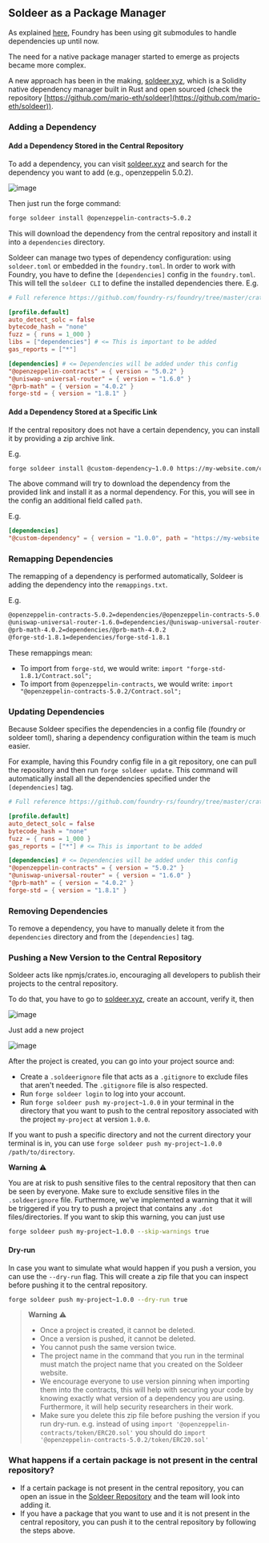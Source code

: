 ## Soldeer as a Package Manager

As explained [here](./dependencies), Foundry has been using git submodules to handle dependencies up until now. 

The need for a native package manager started to emerge as projects became more complex.

A new approach has been in the making, [soldeer.xyz](https://soldeer.xyz), which is a Solidity native dependency manager built in Rust and open sourced (check the repository [https://github.com/mario-eth/soldeer](https://github.com/mario-eth/soldeer)).

### Adding a Dependency

#### Add a Dependency Stored in the Central Repository

To add a dependency, you can visit [soldeer.xyz](https://soldeer.xyz) and search for the dependency you want to add (e.g., openzeppelin 5.0.2).

![image](https://i.postimg.cc/Hm6R8MTs/Unknown-413.png)

Then just run the forge command:
```bash
forge soldeer install @openzeppelin-contracts~5.0.2
```

This will download the dependency from the central repository and install it into a `dependencies` directory.

Soldeer can manage two types of dependency configuration: using `soldeer.toml` or embedded in the `foundry.toml`. In order to work with Foundry, you have to define the `[dependencies]` config in the `foundry.toml`. This will tell the `soldeer CLI` to define the installed dependencies there.
E.g.

```toml
# Full reference https://github.com/foundry-rs/foundry/tree/master/crates/config

[profile.default]
auto_detect_solc = false 
bytecode_hash = "none" 
fuzz = { runs = 1_000 } 
libs = ["dependencies"] # <= This is important to be added
gas_reports = ["*"] 

[dependencies] # <= Dependencies will be added under this config
"@openzeppelin-contracts" = { version = "5.0.2" }
"@uniswap-universal-router" = { version = "1.6.0" }
"@prb-math" = { version = "4.0.2" }
forge-std = { version = "1.8.1" }
```

#### Add a Dependency Stored at a Specific Link

If the central repository does not have a certain dependency, you can install it by providing a zip archive link.

E.g.
```bash
forge soldeer install @custom-dependency~1.0.0 https://my-website.com/custom-dependency-1-0-0.zip
```

The above command will try to download the dependency from the provided link and install it as a normal dependency. For this, you will see in the config an additional field called `path`.

E.g.
```toml
[dependencies]
"@custom-dependency" = { version = "1.0.0", path = "https://my-website.com/custom-dependency-1-0-0.zip" }
```

### Remapping Dependencies

The remapping of a dependency is performed automatically, Soldeer is adding the dependency into the `remappings.txt`.

E.g.
```bash
@openzeppelin-contracts-5.0.2=dependencies/@openzeppelin-contracts-5.0.2
@uniswap-universal-router-1.6.0=dependencies/@uniswap-universal-router-1.6.0
@prb-math-4.0.2=dependencies/@prb-math-4.0.2
@forge-std-1.8.1=dependencies/forge-std-1.8.1
```
These remappings mean:

- To import from `forge-std`, we would write: `import "forge-std-1.8.1/Contract.sol";`
- To import from `@openzeppelin-contracts`, we would write: `import "@openzeppelin-contracts-5.0.2/Contract.sol";`

### Updating Dependencies

Because Soldeer specifies the dependencies in a config file (foundry or soldeer toml), sharing a dependency configuration within the team is much easier.

For example, having this Foundry config file in a git repository, one can pull the repository and then run `forge soldeer update`. This command will automatically install all the dependencies specified under the `[dependencies]` tag.

```toml
# Full reference https://github.com/foundry-rs/foundry/tree/master/crates/config

[profile.default]
auto_detect_solc = false 
bytecode_hash = "none" 
fuzz = { runs = 1_000 } 
gas_reports = ["*"] # <= This is important to be added

[dependencies] # <= Dependencies will be added under this config
"@openzeppelin-contracts" = { version = "5.0.2" }
"@uniswap-universal-router" = { version = "1.6.0" }
"@prb-math" = { version = "4.0.2" }
forge-std = { version = "1.8.1" }
```

### Removing Dependencies

To remove a dependency, you have to manually delete it from the `dependencies` directory and from the `[dependencies]` tag.

### Pushing a New Version to the Central Repository

Soldeer acts like npmjs/crates.io, encouraging all developers to publish their projects to the central repository.

To do that, you have to go to [soldeer.xyz](https://soldeer.xyz), create an account, verify it, then

![image](https://i.postimg.cc/G3VDpN2S/s1.png) 

Just add a new project

![image](https://i.postimg.cc/rsBRYd3L/s2.png) 

After the project is created, you can go into your project source and:
- Create a `.soldeerignore` file that acts as a `.gitignore` to exclude files that aren't needed. The `.gitignore` file is also respected. 
- Run `forge soldeer login` to log into your account. 
- Run `forge soldeer push my-project~1.0.0` in your terminal in the directory that you want to push to the central repository associated with the project `my-project` at version `1.0.0`. 

If you want to push a specific directory and not the current directory your terminal is in, you can use `forge soldeer push my-project~1.0.0 /path/to/directory`.


**Warning** ⚠️

You are at risk to push sensitive files to the central repository that then can be seen by everyone. Make sure to exclude sensitive files in the `.soldeerignore` file.
Furthermore, we've implemented a warning that it will be triggered if you try to push a project that contains any `.dot` files/directories.
If you want to skip this warning, you can just use
```bash
forge soldeer push my-project~1.0.0 --skip-warnings true
```



#### Dry-run
In case you want to simulate what would happen if you push a version, you can use the `--dry-run` flag. This will create a zip file that you can inspect before pushing it to the central repository. 

```bash
forge soldeer push my-project~1.0.0 --dry-run true
```




> **Warning** ⚠️
> - Once a project is created, it cannot be deleted.
> - Once a version is pushed, it cannot be deleted.
> - You cannot push the same version twice.
> - The project name in the command that you run in the terminal must match the project name that you created on the Soldeer website.
> - We encourage everyone to use version pinning when importing them into the contracts, this will help with securing your code by knowing exactly what version of a dependency you are using. Furthermore, it will help security researchers in their work.
> - Make sure you delete this zip file before pushing the version if you run dry-run.
e.g. instead of using
`import '@openzeppelin-contracts/token/ERC20.sol'` you should do
`import '@openzeppelin-contracts-5.0.2/token/ERC20.sol'`

### What happens if a certain package is not present in the central repository?
- If a certain package is not present in the central repository, you can open an issue in the [Soldeer Repository](https://github.com/mario-eth/soldeer/issues) and the team will look into adding it.
- If you have a package that you want to use and it is not present in the central repository, you can push it to the central repository by following the steps above.
